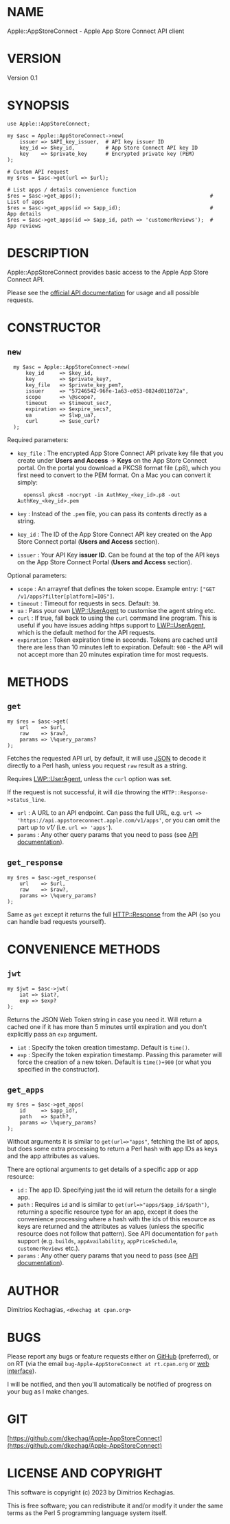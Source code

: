 # NAME

Apple::AppStoreConnect - Apple App Store Connect API client

# VERSION

Version 0.1

# SYNOPSIS

    use Apple::AppStoreConnect;

    my $asc = Apple::AppStoreConnect->new(
        issuer => $API_key_issuer,  # API key issuer ID
        key_id => $key_id,          # App Store Connect API key ID
        key    => $private_key      # Encrypted private key (PEM)
    );
    
    # Custom API request
    my $res = $asc->get(url => $url);

    # List apps / details convenience function
    $res = $asc->get_apps();                                          # List of apps
    $res = $asc->get_apps(id => $app_id);                             # App details
    $res = $asc->get_apps(id => $app_id, path => 'customerReviews');  # App reviews

# DESCRIPTION

Apple::AppStoreConnect provides basic access to the Apple App Store Connect API.

Please see the [official API documentation](https://developer.apple.com/documentation/appstoreconnectapi)
for usage and all possible requests.

# CONSTRUCTOR

## `new`

      my $asc = Apple::AppStoreConnect->new(
          key_id     => $key_id,
          key        => $private_key?,
          key_file   => $private_key_pem?,
          issuer     => "57246542-96fe-1a63-e053-0824d011072a",
          scope      => \@scope?,
          timeout    => $timeout_sec?,
          expiration => $expire_secs?,
          ua         => $lwp_ua?,
          curl       => $use_curl?
      );
    

Required parameters:

- `key_file` : The encrypted App Store Connect API private key file that you
create under **Users and Access** -> **Keys** on the App Store Connect portal. On the portal
you download a PKCS8 format file (.p8), which you first need to convert to the PEM format.
On a Mac you can convert it simply:

        openssl pkcs8 -nocrypt -in AuthKey_<key_id>.p8 -out AuthKey_<key_id>.pem

- `key` : Instead of the `.pem` file, you can pass its contents directly
as a string.
- `key_id` : The ID of the App Store Connect API key created on the App Store
Connect portal  (**Users and Access** section).
- `issuer` : Your API Key **issuer ID**. Can be found at the top of the API keys
on the App Store Connect Portal (**Users and Access** section).

Optional parameters:

- `scope` : An arrayref that defines the token scope. Example entry:
`["GET /v1/apps?filter[platform]=IOS"]`.
- `timeout` : Timeout for requests in secs. Default: `30`.
- `ua` : Pass your own [LWP::UserAgent](https://metacpan.org/pod/LWP%3A%3AUserAgent) to customise the agent string etc.
- `curl` : If true, fall back to using the `curl` command line program.
This is useful if you have issues adding https support to [LWP::UserAgent](https://metacpan.org/pod/LWP%3A%3AUserAgent), which
is the default method for the API requests.
- `expiration` : Token expiration time in seconds. Tokens are cached until
there are less than 10 minutes left to expiration. Default: `900` - the API will
not accept more than 20 minutes expiration time for most requests.

# METHODS

## `get`

    my $res = $asc->get(
        url    => $url,
        raw    => $raw?,
        params => \%query_params?
    );

Fetches the requested API url, by default, it will use [JSON](https://metacpan.org/pod/JSON) to decode it
directly to a Perl hash, unless you request `raw` result as a string.

Requires [LWP::UserAgent](https://metacpan.org/pod/LWP%3A%3AUserAgent), unless the `curl` option was set.

If the request is not successful, it will `die` throwing the `HTTP::Response->status_line`.

- `url` : A URL to an API endpoint. Can pass the full URL, e.g. `url => 'https://api.appstoreconnect.apple.com/v1/apps'`,
or you can omit the part up to _v1/_ (i.e. `url => 'apps'`).
- `params` : Any other query params that you need to pass
(see [API documentation](https://developer.apple.com/documentation/appstoreconnectapi)).

## `get_response`

    my $res = $asc->get_response(
        url    => $url,
        raw    => $raw?,
        params => \%query_params?
    );

Same as `get` except it returns the full [HTTP::Response](https://metacpan.org/pod/HTTP%3A%3AResponse) from the API (so you
can handle bad requests yourself).

# CONVENIENCE METHODS

## `jwt`

    my $jwt = $asc->jwt(
        iat => $iat?,
        exp => $exp?
    );

Returns the JSON Web Token string in case you need it. Will return a cached one
if it has more than 5 minutes until expiration and you don't explicitly pass an
`exp` argument.

- `iat` : Specify the token creation timestamp. Default is `time()`.
- `exp` : Specify the token expiration timestamp. Passing this parameter
will force the creation of a new token. Default is `time()+900` (or what you
specified in the constructor).

## `get_apps`

    my $res = $asc->get_apps(
        id     => $app_id?,
        path   => $path?,
        params => \%query_params?
    );

Without arguments it is similar to `get(url=>"apps"`, fetching the list of apps,
but does some extra processing to return a Perl hash with app IDs as keys and the
app attributes as values.

There are optional arguments to get details of a specific app or app resource:

- `id` : The app ID. Specifying just the id will return the details for a
single app.
- `path` : Requires `id` and is similar to `get(url=>"apps/$app_id/$path")`,
returning a specific resource type for an app, except it does the convenience processing
where a hash with the ids of this resource as keys are returned and the attributes
as values (unless the specific resource does not follow that pattern).
See API documentation for `path` support (e.g. `builds`, `appAvailability`,
`appPriceSchedule`, `customerReviews` etc.).
- `params` : Any other query params that you need to pass
(see [API documentation](https://developer.apple.com/documentation/appstoreconnectapi)).

# AUTHOR

Dimitrios Kechagias, `<dkechag at cpan.org>`

# BUGS

Please report any bugs or feature requests either on [GitHub](https://github.com/dkechag/Apple-AppStoreConnect) (preferred), or on RT (via the email
`bug-Apple-AppStoreConnect at rt.cpan.org` or [web interface](https://rt.cpan.org/NoAuth/ReportBug.html?Queue=Apple-AppStoreConnect)).

I will be notified, and then you'll automatically be notified of progress on your bug as I make changes.

# GIT

[https://github.com/dkechag/Apple-AppStoreConnect](https://github.com/dkechag/Apple-AppStoreConnect)

# LICENSE AND COPYRIGHT

This software is copyright (c) 2023 by Dimitrios Kechagias.

This is free software; you can redistribute it and/or modify it under
the same terms as the Perl 5 programming language system itself.
